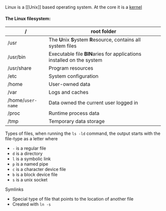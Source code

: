Linux is a [[Unix]] based operating system. At the core it is a [kernel](Kernel.md) 

#### The Linux filesystem:

| /                 | root folder                                                           |
| ----------------- | --------------------------------------------------------------------- |
| /usr              | The **U**nix **S**ystem **R**esource, contains all system files       |
| /usr/bin          | Executable file **BIN**aries for applications installed on the system |
| /usr/share        | Program resources                                                     |
| /etc              | System configuration                                                  |
| /home             | User-owned data                                                       |
| /var              | Logs and caches                                                       |
| /home/`user-name` | Data owned the current user logged in                                 |
| /proc             | Runtime process data                                                  |
| /tmp              | Temporary data storage                                                |

Types of files,
when running the `ls -ld` command,
the output starts with the file-type as a letter where
- `-` is a regular file
- `d` is a directory
- `l` is a symbolic link
- `p` is a named pipe
- `c` is a character device file
- `b` is a block device file
- `s` is a unix socket

Symlinks
- Special type of file that points to the location of another file
- Created with `ln -s` 